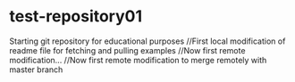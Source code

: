 # test-repository01

Starting git repository for educational purposes
//First local modification of readme file for fetching and pulling examples
//Now first remote modification...
//Now first remote modification to merge remotely with master branch

